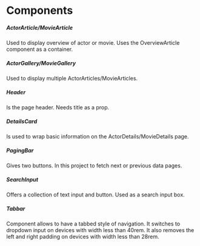 # Components
##### ActorArticle/MovieArticle
Used to display overview of actor or movie. Uses the OverviewArticle component as a container.
##### ActorGallery/MovieGallery
Used to display multiple ActorArticles/MovieArticles.
##### Header
Is the page header. Needs title as a prop.
##### DetailsCard
Is used to wrap basic information on the ActorDetails/MovieDetails page.
##### PagingBar
Gives two buttons. In this project to fetch next or previous data pages.
##### SearchInput
Offers a collection of text input and button. Used as a search input box.
##### Tabbar
Component allows to have a tabbed style of navigation. It switches to dropdown input on devices with width less than 40rem. It also removes the left and right padding on devices with width less than 28rem.
